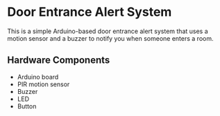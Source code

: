 # Door Entrance Alert System
This is a simple Arduino-based door entrance alert system that uses a motion sensor and a buzzer to notify you when someone enters a room.

## Hardware Components
- Arduino board
- PIR motion sensor
- Buzzer
- LED
- Button
